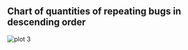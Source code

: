 ## Chart of quantities of repeating bugs in descending order
![plot 3](https://user-images.githubusercontent.com/33874837/39946455-e5e47e88-5576-11e8-89c8-e07d0e3a5b02.png)
